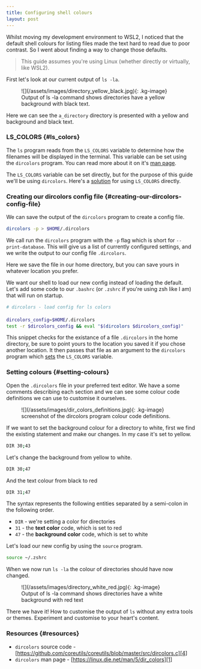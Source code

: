 ```yaml
---
title: Configuring shell colours
layout: post
---
```


Whilst moving my development environment to WSL2, I noticed that the
default shell colours for listing files made the text hard to read due
to poor contrast. So I went about finding a way to change those
defaults.

> This guide assumes you\'re using Linux (whether directly or virtually, like WSL2).

First let\'s look at our current output of `ls -la`.

<figure markdown="1">
![](/assets/images/directory_yellow_black.jpg){: .kg-image}
<figcaption>
Output of ls -la command shows directories have a yellow background with black text.
</figcaption>
</figure>

Here we can see the `a_directory` directory is presented with a yellow and background and black text.

### LS_COLORS {#ls_colors}

The `ls` program reads from the `LS_COLORS` variable to determine how
the filenames will be displayed in the terminal. This variable can be
set using the `dircolors` program. You can read more about it on it\'s
[man page][1].

The `LS_COLORS` variable can be set directly, but for the purpose of this
guide we\'ll be using `dircolors`. Here's a [solution][2] for using `LS_COLORS` directly.

### Creating our dircolors config file {#creating-our-dircolors-config-file}

We can save the output of the `dircolors` program to create a config file.

```bash
dircolors -p > $HOME/.dircolors
```

We call run the `dircolors` program with the `-p` flag which is short for `--print-database`. This will give us a list of currently configured settings, and we write the output to our config file `.dircolors`.

Here we save the file in our home directory, but you can save yours in whatever location you prefer.

We want our shell to load our new config instead of loading the default.
Let\'s add some code to our `.bashrc` (or `.zshrc` if you\'re using zsh
like I am) that will run on startup.

```bash
# dircolors - load config for ls colors

dircolors_config=$HOME/.dircolors
test -r $dircolors_config && eval "$(dircolors $dircolors_config)"
```

This snippet checks for the existance of a file `.dircolors` in the home
directory, be sure to point yours to the location you saved it if you
chose another location. It then passes that file as an argument to the
`dircolors` program which [sets][3] the `LS_COLORS` variable.

### Setting colours {#setting-colours}

Open the `.dircolors` file in your preferred text editor. We have a some
comments describing each section and we can see some colour code
definitions we can use to customise it ourselves.

<figure markdown="1">
![](/assets/images/dir_colors_definitions.jpg){: .kg-image}
<figcaption>
screenshot of the dircolors program colour code definitions.
</figcaption>
</figure>

If we want to set the background colour for a directory to white, first we find the
existing statement and make our changes. In my case it's set to yellow.

```bash
DIR 30;43
```

Let\'s change the background from yellow to white.

```bash
DIR 30;47
```

And the text colour from black to red

```bash
DIR 31;47
```

The syntax represents the following entities separated by a semi-colon
in the following order.

- `DIR` - we\'re setting a color for directories
- `31` - the **text color** code, which is set to red
- `47` - the **background color** code, which is set to white

Let\'s load our new config by using the `source` program.

```bash
source ~/.zshrc
```

When we now run `ls -la` the colour of directories should have now
changed.

<figure markdown="1">
![](/assets/images/directory_white_red.jpg){: .kg-image}
<figcaption>
Output of ls -la command shows directories have a white background with red text
</figcaption>
</figure>

There we have it! How to customise the output of `ls` without any extra
tools or themes. Experiment and customise to your heart\'s content.

### Resources {#resources}

- `dircolors` source code -
  [https://github.com/coreutils/coreutils/blob/master/src/dircolors.c][4]
- `dircolors` man page - [https://linux.die.net/man/5/dir_colors][1]

[1]: https://linux.die.net/man/5/dir_colors
[2]: https://askubuntu.com/questions/466198/how-do-i-change-the-color-for-directories-with-ls-in-the-console
[3]: https://github.com/coreutils/coreutils/blob/05a99f7d7f8e0999994b760bb6337ca10ea0a14b/src/dircolors.c#L494
[4]: https://github.com/coreutils/coreutils/blob/master/src/dircolors.c
